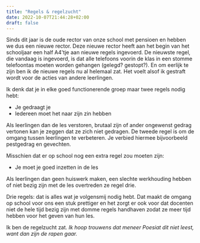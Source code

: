 ```yaml
---
title: "Regels & regelzucht"
date: 2022-10-07T21:44:28+02:00
draft: false
---
```


Sinds dit jaar is de oude rector van onze school met pensioen en hebben we dus een nieuwe rector. Deze nieuwe rector heeft aan het begin van het schooljaar een half A4'tje aan nieuwe regels ingevoerd. De nieuwste regel, die vandaag is ingevoerd, is dat alle telefoons voorin de klas in een stomme telefoontas moeten worden gehangen (gelegd? gestopt?). En om eerlijk te zijn ben ik de nieuwe regels nu al helemaal zat. Het voelt alsof ik gestraft wordt voor de acties van andere leerlingen.

Ik denk dat je in elke goed functionerende groep maar twee regels nodig hebt:

- Je gedraagt je
- Iedereen moet het naar zijn zin hebben

Als leerlingen dan de les verstoren, brutaal zijn of ander ongewenst gedrag vertonen kan je zeggen dat ze zich niet gedragen. De tweede regel is om de omgang tussen leerlingen te verbeteren. Je verbied hiermee bijvoorbeeld pestgedrag en gevechten.

Misschien dat er op school nog een extra regel zou moeten zijn:

- Je moet je goed inzetten in de les

Als leerlingen dan geen huiswerk maken, een slechte werkhouding hebben of niet bezig zijn met de les overtreden ze regel drie.

Drie regels: dat is alles wat je volgensmij nodig hebt. Dat maakt de omgang op school voor ons een stuk prettiger en het zorgt er ook voor dat docenten niet de hele tijd bezig zijn met domme regels handhaven zodat ze meer tijd hebben voor het geven van hun les.

Ik ben de regelzucht zat. _Ik hoop trouwens dat meneer Poesiat dit niet leest, want dan zijn de rapen gaar._
